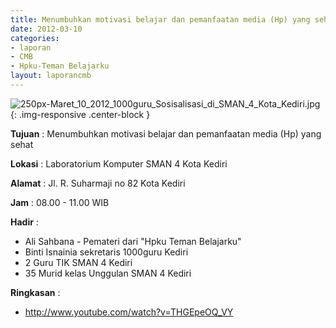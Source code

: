 ```yaml
---
title: Menumbuhkan motivasi belajar dan pemanfaatan media (Hp) yang sehat
date: 2012-03-10
categories:
- laporan
- CMB
- Hpku-Teman Belajarku
layout: laporancmb
---
```


![250px-Maret_10_2012_1000guru_Sosisalisasi_di_SMAN_4_Kota_Kediri.jpg](/uploads/250px-Maret_10_2012_1000guru_Sosisalisasi_di_SMAN_4_Kota_Kediri.jpg){: .img-responsive .center-block }	
	
**Tujuan** :	Menumbuhkan motivasi belajar dan pemanfaatan media (Hp) yang sehat
	
**Lokasi** :	Laboratorium Komputer SMAN 4 Kota Kediri
	
**Alamat** : 	Jl. R. Suharmaji no 82 Kota Kediri
	
**Jam** :	08.00 - 11.00 WIB
	
**Hadir** :	
*	Ali Sahbana - Pemateri dari "Hpku Teman Belajarku"
*	Binti Isnainia sekretaris 1000guru Kediri
*	2 Guru TIK SMAN 4 Kediri
*	35 Murid kelas Unggulan SMAN 4 Kediri

**Ringkasan** :	
*	http://www.youtube.com/watch?v=THGEpeOQ_VY
